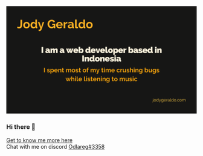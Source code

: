 <a href="https://jodygeraldo.com">
  <img
    alt="I am Jody Geraldo, I am a web developer based in Indonesia"
    src="https://github.com/jodygeraldo/jodygeraldo/blob/main/image.png?raw=true"
  />
</a>

### Hi there 👋

[Get to know me more here](https://jodygeraldo.com/)<br>
Chat with me on discord [Odlareg#3358](https://discordapp.com/users/321585722182205440)
